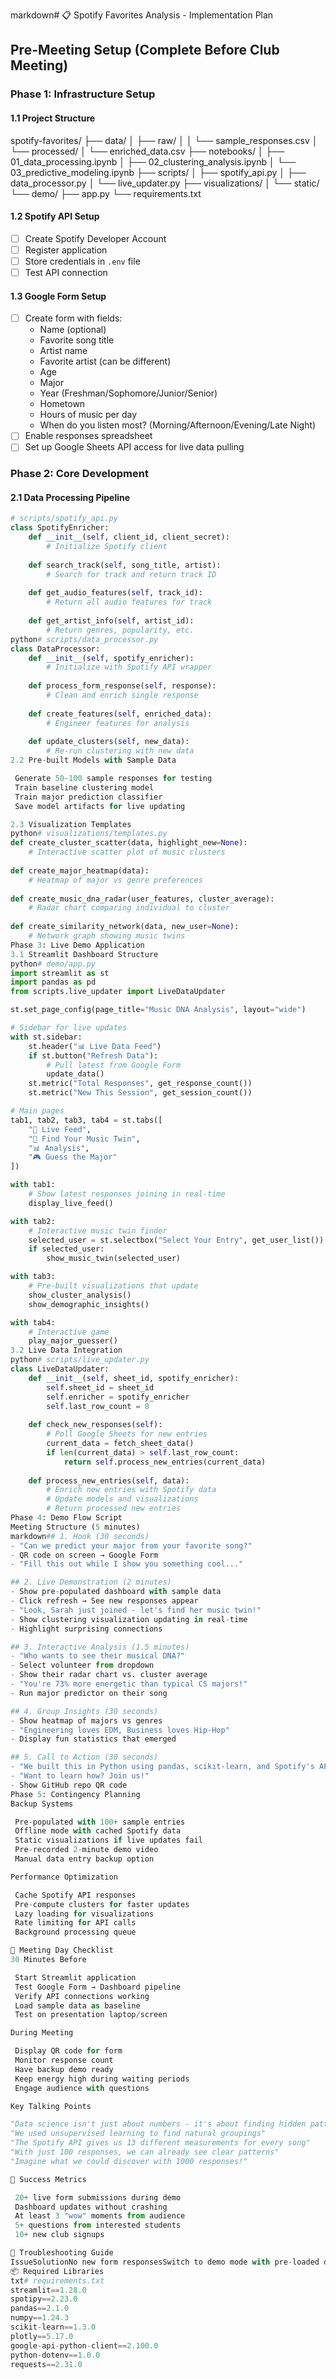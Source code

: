 markdown# 📋 Spotify Favorites Analysis - Implementation Plan

## Pre-Meeting Setup (Complete Before Club Meeting)

### Phase 1: Infrastructure Setup

#### 1.1 Project Structure
spotify-favorites/
├── data/
│   ├── raw/
│   │   └── sample_responses.csv
│   └── processed/
│       └── enriched_data.csv
├── notebooks/
│   ├── 01_data_processing.ipynb
│   ├── 02_clustering_analysis.ipynb
│   └── 03_predictive_modeling.ipynb
├── scripts/
│   ├── spotify_api.py
│   ├── data_processor.py
│   └── live_updater.py
├── visualizations/
│   └── static/
└── demo/
├── app.py
└── requirements.txt

#### 1.2 Spotify API Setup
- [ ] Create Spotify Developer Account
- [ ] Register application
- [ ] Store credentials in `.env` file
- [ ] Test API connection

#### 1.3 Google Form Setup
- [ ] Create form with fields:
  - Name (optional)
  - Favorite song title
  - Artist name
  - Favorite artist (can be different)
  - Age
  - Major
  - Year (Freshman/Sophomore/Junior/Senior)
  - Hometown
  - Hours of music per day
  - When do you listen most? (Morning/Afternoon/Evening/Late Night)
- [ ] Enable responses spreadsheet
- [ ] Set up Google Sheets API access for live data pulling

### Phase 2: Core Development

#### 2.1 Data Processing Pipeline
```python
# scripts/spotify_api.py
class SpotifyEnricher:
    def __init__(self, client_id, client_secret):
        # Initialize Spotify client
    
    def search_track(self, song_title, artist):
        # Search for track and return track ID
    
    def get_audio_features(self, track_id):
        # Return all audio features for track
    
    def get_artist_info(self, artist_id):
        # Return genres, popularity, etc.
python# scripts/data_processor.py
class DataProcessor:
    def __init__(self, spotify_enricher):
        # Initialize with Spotify API wrapper
    
    def process_form_response(self, response):
        # Clean and enrich single response
    
    def create_features(self, enriched_data):
        # Engineer features for analysis
    
    def update_clusters(self, new_data):
        # Re-run clustering with new data
2.2 Pre-built Models with Sample Data

 Generate 50-100 sample responses for testing
 Train baseline clustering model
 Train major prediction classifier
 Save model artifacts for live updating

2.3 Visualization Templates
python# visualizations/templates.py
def create_cluster_scatter(data, highlight_new=None):
    # Interactive scatter plot of music clusters
    
def create_major_heatmap(data):
    # Heatmap of major vs genre preferences
    
def create_music_dna_radar(user_features, cluster_average):
    # Radar chart comparing individual to cluster
    
def create_similarity_network(data, new_user=None):
    # Network graph showing music twins
Phase 3: Live Demo Application
3.1 Streamlit Dashboard Structure
python# demo/app.py
import streamlit as st
import pandas as pd
from scripts.live_updater import LiveDataUpdater

st.set_page_config(page_title="Music DNA Analysis", layout="wide")

# Sidebar for live updates
with st.sidebar:
    st.header("📊 Live Data Feed")
    if st.button("Refresh Data"):
        # Pull latest from Google Form
        update_data()
    st.metric("Total Responses", get_response_count())
    st.metric("New This Session", get_session_count())

# Main pages
tab1, tab2, tab3, tab4 = st.tabs([
    "🎵 Live Feed", 
    "🧬 Find Your Music Twin", 
    "📊 Analysis", 
    "🎮 Guess the Major"
])

with tab1:
    # Show latest responses joining in real-time
    display_live_feed()

with tab2:
    # Interactive music twin finder
    selected_user = st.selectbox("Select Your Entry", get_user_list())
    if selected_user:
        show_music_twin(selected_user)

with tab3:
    # Pre-built visualizations that update
    show_cluster_analysis()
    show_demographic_insights()

with tab4:
    # Interactive game
    play_major_guesser()
3.2 Live Data Integration
python# scripts/live_updater.py
class LiveDataUpdater:
    def __init__(self, sheet_id, spotify_enricher):
        self.sheet_id = sheet_id
        self.enricher = spotify_enricher
        self.last_row_count = 0
    
    def check_new_responses(self):
        # Poll Google Sheets for new entries
        current_data = fetch_sheet_data()
        if len(current_data) > self.last_row_count:
            return self.process_new_entries(current_data)
    
    def process_new_entries(self, data):
        # Enrich new entries with Spotify data
        # Update models and visualizations
        # Return processed new entries
Phase 4: Demo Flow Script
Meeting Structure (5 minutes)
markdown## 1. Hook (30 seconds)
- "Can we predict your major from your favorite song?"
- QR code on screen → Google Form
- "Fill this out while I show you something cool..."

## 2. Live Demonstration (2 minutes)
- Show pre-populated dashboard with sample data
- Click refresh → See new responses appear
- "Look, Sarah just joined - let's find her music twin!"
- Show clustering visualization updating in real-time
- Highlight surprising connections

## 3. Interactive Analysis (1.5 minutes)
- "Who wants to see their musical DNA?"
- Select volunteer from dropdown
- Show their radar chart vs. cluster average
- "You're 73% more energetic than typical CS majors!"
- Run major predictor on their song

## 4. Group Insights (30 seconds)
- Show heatmap of majors vs genres
- "Engineering loves EDM, Business loves Hip-Hop"
- Display fun statistics that emerged

## 5. Call to Action (30 seconds)
- "We built this in Python using pandas, scikit-learn, and Spotify's API"
- "Want to learn how? Join us!"
- Show GitHub repo QR code
Phase 5: Contingency Planning
Backup Systems

 Pre-populated with 100+ sample entries
 Offline mode with cached Spotify data
 Static visualizations if live updates fail
 Pre-recorded 2-minute demo video
 Manual data entry backup option

Performance Optimization

 Cache Spotify API responses
 Pre-compute clusters for faster updates
 Lazy loading for visualizations
 Rate limiting for API calls
 Background processing queue

📝 Meeting Day Checklist
30 Minutes Before

 Start Streamlit application
 Test Google Form → Dashboard pipeline
 Verify API connections working
 Load sample data as baseline
 Test on presentation laptop/screen

During Meeting

 Display QR code for form
 Monitor response count
 Have backup demo ready
 Keep energy high during waiting periods
 Engage audience with questions

Key Talking Points

"Data science isn't just about numbers - it's about finding hidden patterns in things you care about"
"We used unsupervised learning to find natural groupings"
"The Spotify API gives us 13 different measurements for every song"
"With just 100 responses, we can already see clear patterns"
"Imagine what we could discover with 1000 responses!"

🎯 Success Metrics

 20+ live form submissions during demo
 Dashboard updates without crashing
 At least 3 "wow" moments from audience
 5+ questions from interested students
 10+ new club signups

🚨 Troubleshooting Guide
IssueSolutionNo new form responsesSwitch to demo mode with pre-loaded dataSpotify API rate limitUse cached responses, explain limitationDashboard crashesSwitch to static slides with screenshotsSlow visualization loadingPre-render main views, disable animationsGoogle Sheets API failsUse manual CSV upload optionNetwork issuesRun completely offline demo version
📦 Required Libraries
txt# requirements.txt
streamlit==1.28.0
spotipy==2.23.0
pandas==2.1.0
numpy==1.24.3
scikit-learn==1.3.0
plotly==5.17.0
google-api-python-client==2.100.0
python-dotenv==1.0.0
requests==2.31.0
